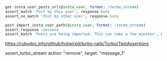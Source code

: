 

```ruby
get insta_user_posts_url(@insta_user, format: :turbo_stream)
assert_match 'Post by this user', response.body
assert_no_match 'Post by other user', response.body

post import_insta_user_path(@insta_user, format: :turbo_stream)
assert_response :success
assert_match 'Posts are being imported. This can take a few minutes', @response.body
```


https://rubydoc.info/github/hotwired/turbo-rails/Turbo/TestAssertions

assert_turbo_stream action: "remove", target: "message_1"

